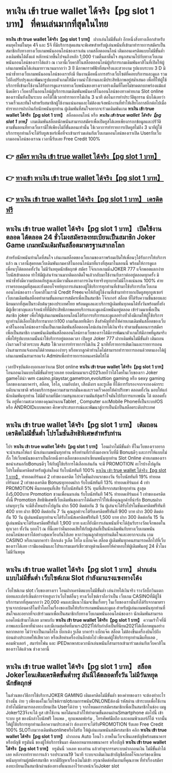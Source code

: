 # หาเงิน เข้า true wallet ได้จริง【pg slot 1 บาท】  ที่คนเล่นมากที่สุดในไทย

**หาเงิน เข้า true wallet ได้จริง【pg slot 1 บาท】** ฝากเล่นไม่มีขั้นต่ำ  อีกหนึ่งสิ่งทางเลือกสำหรับคนยุคใหม่ในยุค 4จี และ 5จี ที่มีบริการสุดแสนจะพิเศษสำหรับผู้เล่นพนันที่เข้ามาทำรายการสมัครเป็นสมาชิกกับทางทางเว็บเกมพนันออนไลน์ของเราเล่น เกมสล็อตออนไลน์ เติมถอนเครดิตแบบไม่มีขั้นต่ำ ลงเดิมพันได้ตั้งแต่ หลักหน่วยขึ้นไปจนถึงหลัก 1,000 ร่วมตื่นตาตื่นใจ สนุกสนานไปกับทางเว็บเกมพนันออนไลน์ของเราได้แล้ว ณ เวลานี้เว็บคาสิโนสล็อตออนไลน์ผู้บริการเกมเดิมพันคาสิโนที่เปิดให้ผู้เล่นเกมพนันได้เล่นมายาวนานมากกว่า 3 ปี มีภาพกราฟฟิกที่สมจริงและสวยงาม รูปแบบระบบ 3 D
มิหนำซ้ำทางเว็บเกมพนันออนไลน์ของเรายังมี ทีมงานมือหนึ่งการสร้างเว็บไซต์ที่คอยบริการและดูแล  รวมไปถึงปรับปรุงและพัฒนารูปแบบตัวเกมให้มีความน่าใช้งานและมีประสิทธิภาพอยู่สม่ำเสมอ เพื่อที่ให้ผู้ใช้บริการที่เข้ามาใช้งานได้รับการดูแลจากทางเว็บพนันของทางเราอย่างเต็มที่โดยไม่ขาดตกบกพร่องแม้แต่นิดเดียว เว็บคาสิโนออนไลน์ผู้บริการเกมเดิมพันพนันคาสิโนออนไลน์ของทางค่ายเกม Slot online ของเรานั้นยังเป็นระบบ ออโต้ใช้เวลาทำรายการไม่เกิน 3 นาที ต่อในการทำประวัติธุกรรม นับได้เลยว่ารวดเร็วและทันใจสำหรับสมาชิกผู้ใช้งานแน่นอนและไม่ต้องแจ้งพนักงานที่ทำให้เสียโอกาสอีกต่อไปเมื่อทำรายการฝากงินกับนักพนันทุกท่าน
ผู้เดิมพันที่สนใจอยากจะร่วมเดิมพันเกม **หาเงิน เข้า true wallet ได้จริง【pg slot 1 บาท】** สล็อตออนไลน์ หรือ ***หาเงิน เข้า true wallet ได้จริง【pg slot 1 บาท】*** เกมเดิมพันสล็อตนักพนันสามารถสมัครเพื่อเปิดยูสได้เลยเพียงกรอกข้อมูลและปรัวัติตามขั้นตอนที่ทางเว็บเรามีให้เพียงไม่กี่ขั้นตอนเท่านั้น ใช้เวลาการทำรายการเปิดยูสไม่ถึง 3 นาทีผู้ใช้บริการทุกท่านก็จะได้รับยูสเซอร์เพื่อที่จะเข้ามาร่วมเล่นกับเว็บเกมออนไลน์ของเราเปิด Userกับเว็บเกมออนไลน์ของเราณ เวลานี้รับเลย Free Credit 100%

## 👉 [สมัคร หาเงิน เข้า true wallet ได้จริง【pg slot 1 บาท】](https://archa888.com/)
## 👉 [ทางเข้า หาเงิน เข้า true wallet ได้จริง【pg slot 1 บาท】](https://archa888.com/)
## 👉 [หาเงิน เข้า true wallet ได้จริง【pg slot 1 บาท】 เครดิตฟรี](https://archa888.com/)

## หาเงิน เข้า true wallet ได้จริง【pg slot 1 บาท】 เปิดใช้งานตลอด ได้ตลอด 24 ชั่วโมงสมัครลงทะเบียนเป็นสมาชิก Joker Game เกมพนันเดิมพันสล็อตมาตรฐานสากลโลก

สำหรับนักพนันท่านใดที่สนใจ เล่นเกมสล็อตของเว็บเกมของเราพร้อมเปิดให้เพื่อนๆได้รับการให้บริการแล้ว ณ เวลานี้สุดยอดเว็บเดิมพันเกมคาสิโนออนไลน์มาที่แรงที่สุดมาในตอนนี้ พร้อมให้การดูแลเพื่อนๆได้ตลอดทั้งวัน ไม่มีวันหยุดนักขัตฤกษ์ สมัคร โจ๊กเกอเกมมิ่งJOKER 777 แจ็กพอตแตกง่าย โบนัสเข้าตลอด ทำให้มีผู้เล่นจำนวนมากติดอกติดใจแล้วกลับมาใช้งานกับเราต่ออยู่ตลอดทุกครั้ง มิหนำซ้ำยังมีความปลอดภัยสูงและมีความั่นคงทางการเงินจ่ายจริงทุกบาทไม่มีโกงแน่นอน 100% ค่ายเราครอบคลุมที่สุดและยังตอบโจทย์ทุกการเล่นของผู้ใช้บริการทุกท่านที่เข้ามาใช้บริการกับเว็บเกมออนไลน์ของเรา
เว็บคาสิโนเรามี Credit Freeแจกให้กับผู้ใช้งานที่เข้ามาทำรายกเปิดยูสทุกยูสเซอร์ เว็บเกมเดิมพันสล็อตทำตามขั้นตอนการสมัครเพื่อเป็นสมาชิก โจ๊กเกอร์ สล็อต ที่ได้รับความชื่นชอบและนิยมมากที่สุดเป็นระดับต้นๆของประเทศไทย พร้อมดูแลและบริการผู้เดิมพันทุกคนได้ทั้งวันพร้อมทั้งยังมีผู้เชี่ยวชาญและเจ้าหน้าที่ที่มีประสิทธิภาพคอยบริการและดูแลนักพนันอยู่ตลอด เข้าร่วมมาเพื่อเป็นสมาชิก joker เพื่อให้ผู้เล่นเกมพนันออนไลน์ได้รับการบริการและดูแลอย่างทั่วถึงมีเกมให้ผู้ใช้บริการทุกท่านได้เลือกใช้บริการมากกว่า100 เกมกันเลยทีเดียว
สิ่งสำคัญที่ทำให้ค่ายเกมเดิมพันสล็อตของเว็บคาสิโนออนไลน์ของเรานั้นเป็นเกมเดิมพันสล็อตออนไลน์เล่นง่ายได้เงินจริง ทำตามขั้นตอนการสมัครเพื่อเป็นสมาชิก  เกมพนันเดิมพันสล็อตออนไลน์ทางเว็บของเราได้มีการพัฒนาตัวเกมให้มีภาพที่ดูสมจริงเพื่อให้รูปแบบเกมนั้นน่าใช้บริการอยู่ตลอดเวลา เปิดยูส Joker 777 ฝากเดิมพันไม่มีขั้นต่ำ เติมถอน เงินรวดเร็วด้วยระบบ Auto ใช้เวลาการทำรายการไม่เกิน 2 นาทีทั้งรายการเติมเงินและรายการถอนเงินสามารถแจ้งถอนได้ด้วยตนเองง่ายๆ หรือหากลูกค้าท่านใดไม่สามารถทำรายการถอนด้วยตนเองได้ผู้เล่นเกมพนันสามารถแจ้ง Adminเพื่อทำรายการถอนเครดิตให้ได้

เวลาปัจจุบันต้องบอกเลยว่าเกม Slot online **หาเงิน เข้า true wallet ได้จริง【pg slot 1 บาท】** โอนถอนเงินแบบไม่มีขั้นต่ำทรูวอเลท ยอดนิยมมาแรง2021เลยก็ว่าได้โดยในเว็บของเรา Joker gameได้นำ  wm casino,playstar,gametron,evoluttion gaming หรือ sexy gaming โลกของเกมบาคาร่า, สล็อต, ไฮโล, เกมยิงปลา, เสือมังกร และรูเล็ต ที่ได้การรับรองจากจากองค์กรระบดับนานาชาติ พร้อมบริการสุดความสามารถมั่นคงและรวดเร็วคอยให้คำปรึกษา ตลอดทั้งวัน มอบให้แก่นักเดิมพันทุกท่าน ได้มีตัวเกมที่มีความสนุกและความมันส์สุดเร้าใจมันไปกับการแทงพนัน ได้ ตลอดทั้งวัน อยู่ที่ความสะดวกของคุณผ่านบนTablet , Computer และMobile Phoneที่เป็นระบบIOS หรือ ANDROIDแบบพกพา ศึกษาประสบการณ์และพัฒนาสู่การเป็นนักปั่นสล็อตระดับประเทศ

## หาเงิน เข้า true wallet ได้จริง【pg slot 1 บาท】 เติมถอนเครดิตไม่มีขั้นต่ำ โปรโมชั่นสิทธิพิเศษสำหรับท่าน

โปร **หาเงิน เข้า true wallet ได้จริง【pg slot 1 บาท】** โอนฝากไม่มีขั้นต่ำ ที่ในเว็บของเราอยากจะนำเสนอให้แก่  นักเล่นเกมพนันทุกท่าน หรือท่านที่กำลังมองหาเว็บที่มี Bonusดีๆ และการให้แบบไม่กั๊ก ให้เว็บพนันของเราเป็นอีกหนึ่งทางเลือกของเหล่าเซียนพนันทุกท่าน Slot Online ค่ายเกมของเรา ขอนำเสนอกับBonusดีๆ ให้กับผู้ใช้บริการได้เลือกเล่นกัน จะมี PROMOTION อะไรบ้างไปดูกัน
โปรโมชั่นเครดิตสำหรับผู้เล่นใหม่ รับโบนัสทันที 100% [หาเงิน เข้า true wallet ได้จริง【pg slot 1 บาท】](https://archa888.com/) ทำยอดเทิร์นแค่ 2 เท่าของเครดิต
โปรโมชั่นฝากแรกของวัน รับโบนัสทันที 19% ทำยอดเทิร์นแค่ 2 เท่าของเครดิต
Bonusทุกยอดฝาก รับโบนัสทันที 13% ทำยอดเทิร์นแค่ 4 เท่า
 PROMOTION คืนยอดทุนที่เสีย รับโบนัสทันที 5% ทุนที่เสียจากสมาชิกทุกท่าน สูงสุดถึง5,000บาท
 Promotion ชวนเพื่อนมาเล่น รับโบนัสทันที 14% ทำยอดเทิร์นแค่ 1 เท่าของเครดิต
ทั้งนี้ Promotion สิทธิพิเศษที่เว็บเดิมพันของเราได้คัดสรรไว้ให้เพื่อคุณลูกค้าที่น่ารัก Bonusฝากเล่นทุกๆวัน จะมีสิ่งไหนบ้างไปดูกัน
ฝาก 500 ติดต่อกัน 3 วัน ผู้เล่นจะได้รับโปรโมชั่นเครดิตฟรีทันที 400 บาท
ฝาก 800 ติดต่อกัน 7 วัน คุณลูกค้าจะได้รับเครดิตฟรีทันที 900 บาท
ฝาก 300 ติดต่อกัน 10 วัน ผู้เล่นพนันทุกท่านจะได้รับโบนัสเครดิตฟรีทันที 1,500 บาท
ฝาก 300 ติดต่อกัน 15 วัน ผู้เล่นพนันจะได้รับเครดิตฟรีทันที 1,900 บาท
และก็ยังมีการเล่นพนันที่จะได้ลุ้นรับรางวัลแจ็กพอตในทุกเวลา ทั้งวัน บอกไว้ ณ ที่นี้เลยว่าคืนยอดเสียให้กับผู้เล่นที่เป็นนักเดิมพันกับทางเว็บเกมพนันออนไลน์ของเราได้อย่างสุดเหวี่ยงกันไปเลย หากว่าคุณลูกค้าทุกท่านติดใจและอยากจะเล่น เกม CASINO หรือเกมบาคาร่า ป๊อกเด้ง รูเล็ต ไฮโล แบ็กแจ๊ค สล็อต ผู้เดิมพันทุกคนสามารถคลิ๊กไปที่เว็บของเราได้เลย เรามีแอดมินและโปรแกรมเมอร์เชี่ยวชาญด้านนี้คอยให้คำตอบให้ผู้เดิมพันอยู่ 24 ชั่วโมง ไม่มีวันหยุด

## หาเงิน เข้า true wallet ได้จริง【pg slot 1 บาท】 ฝากเล่นแบบไม่มีขั้นต่ำ  เว็บไซต์เกม Slot กำลังมาแรงแซงทางโค้ง

เว็บไซต์เกม slot เว็บของทางเรา โอนฝากเครดิตแบบไม่มีขั้นต่ำ เล่นง่ายได้เงินจริง รางวัลบิ๊กวินแตกบ่อยและเปอร์เซ็นต์การจ่ายสูงกว่าเว็บไซต์อื่นๆ ทางเว็บไซต์เราถือว่าเป็น เว็บเกม CASINOที่มีผู้ใช้บริการมากที่สุดมากกว่า 20,000 คนและมีแนวโน้มจะขึ้นเรื่อยๆ ในเว็บของเรานั้นยังได้รับจากมาตราฐานจากบ่อนคาสิโนทั่วโลกในเรื่องของเปิดให้บริการเกมพนันและดูแล สำหรับผู้เล่นเกมพนันทุกท่านที่สนใจและอยากที่จะเข้าร่วมมาเพื่อเป็นสมาชิกกับทางเว็บเกมพนันออนไลน์ของเรา นักเดิมพันสามารถแอดไลน์เข้ามาได้เลย
	มาพบกับ **หาเงิน เข้า true wallet ได้จริง【pg slot 1 บาท】** ความเร้าใจที่มีภาพและเนื้อหาที่น่าลอง และมีเกมสุดฮิตที่มาแรง2021ให้กับกำลังเป็นที่นิยม2021ได้เลือกหมุนอย่างหลากหลาย  ไม่ว่าจะเป็นเกมไฮโล ป๊อกเด้ง รูเล็ต บาคาร่า แบ็กแจ๊ค สล็อต ไม่ต้องขึ้นเครื่องบินไปถึงบ่อนต่างประเทศให้เสียเวลา หรือเสียค่าเครื่องบินอีกต่อไป เพียงแค่ผู้ใช้บริการทุกท่านมีแท็บเลต , คอมพิวเตอร์ , สมาร์ทโฟน และ iPEDพกพาสะดวกนักเล่นพนันก็สามารถเข้ามาร่วมเล่นกับเว็บคาสิโนของเราได้แล้วณ ช่วงเวลานี้

## หาเงิน เข้า true wallet ได้จริง【pg slot 1 บาท】 สล็อต Jokerโอนเติมเครดิตขั้นต่ำทรู มันนี่ได้ตลอดทั้งวัน ไม่มีวันหยุดนักขัตฤกษ์

ในส่วนของวิธีการใช้บริการJOKER GAMING เติมเครดิตไม่มีขั้นต่ำ ของค่ายของเรา จะต้องทำอะไรบ้างนั้น ง่าย ๆ เพียงแค่ในเว็บไซต์เราslotเกมการพนันONLONEต้องมี รหัสผ่าน เข้าระบบเพื่อใช้งาน ถ้ายังไม่มีสามารถลงทะเบียนเปิด Userได้ง่าย ๆ จากโหมดการสมัครสมาชิกเพื่อเป็นสมาชิกในช่อง เมนู Joker123จึงจะได้ ยูส เข้าใช้งาน พอได้มาแล้วก็ให้ทำตามขั้นตอนผ่านSmartphone ต่อไปนี้
เข้าระบบ ยูส  ของนักล่าโบนัสฟรี ไอแพด , ทุกแพลตฟอร์ม , โทรศัพท์มือถือ และคอมพิวเตอร์ก็ได้
จากนั้นให้ผู้ใช้บริการทุกท่านเลือกความประสงค์ว่า ต้องการจะได้รับPROMOTION รับเลย Free Credit 100% SLOTเกมวางเดิมพันonlineหรือไม่รับ
ให้ผู้เล่นเกมพนันสมัครสมาชิก คลิก **หาเงิน เข้า true wallet ได้จริง【pg slot 1 บาท】** ฝากถอน Auto โอนไว ภาพในเว็บจะขึ้นเลขบัญชีพร้อมธนาคาร หรือบัญชี ทรูมันนี่ ของผู้ให้บริการขึ้นมา
คัดลอกหมายเลขธนาคาร หรือบัญชี **หาเงิน เข้า true wallet ได้จริง【pg slot 1 บาท】** ทรูมันนี่ วอเลท ของท่าน แล้วทำธุรกรรมระบบฝากถอนเงิน ไม่มีขั้นต่ำได้เลย
หลังจากทำรายการแล้ว รอประมาณ19 วินาที ระบบจะเติมเงินเข้าบัญชีสล็อตโจ๊กเกอร์ของเซียนพนันทุกท่านผู้สมัครสมาชิก
หากมีปัญหาเรื่องเงินไม่เข้า กรุณาติดต่อทีมงานที่คุณภาพ ที่ทำเรื่องสมัครลงทะเบียนเป็นสมาชิกผ่านช่องทางที่แนบเอาไว้ทางหน้าเว็บJoker slot


